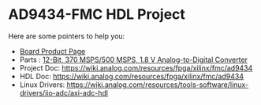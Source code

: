 # AD9434-FMC HDL Project

Here are some pointers to help you:
  * [Board Product Page](https://www.analog.com/eval-ad9434)
  * Parts : [12-Bit, 370 MSPS/500 MSPS, 1.8 V Analog-to-Digital Converter](https://www.analog.com/ad9434)
  * Project Doc: https://wiki.analog.com/resources/fpga/xilinx/fmc/ad9434
  * HDL Doc: https://wiki.analog.com/resources/fpga/xilinx/fmc/ad9434
  * Linux Drivers: https://wiki.analog.com/resources/tools-software/linux-drivers/iio-adc/axi-adc-hdl
